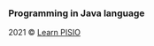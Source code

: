 ### Programming in Java language

2021 © <a href="http://learn-pisio.eu5.org/" target="_blank">Learn PISIO</a>
